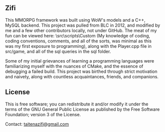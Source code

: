 Zifi
-------
This MMORPG framework was built using WoW's models and a C++, MySQL backend.
This project was pulled from BLC in 2012, and modified by me and a few other contributors
locally, not under GitHub.
The meat of my fun can be viewed here: \src\scripts\Custom (My knowledge of coding,
coding conventions, comments, and all of the sorts, was minimal as this was my
first exposure to programming), along with the Player.cpp file in src/game, 
and all of the sql queries in the sql folder.

Some of my initial grievances of learning a programming languages were familiarizing myself with the nuances of CMake, and the essence of debugging a failed build.  This project was birthed through strict motivation and naivety, along with countless acquaintances, friends, and companions.  

License
-------
This is free software; you can redistribute it and/or modify it 
under the terms of the GNU General Public License as published by the 
Free Software Foundation; version 3 of the License.

Contact: taitenazifi@gmail.com
